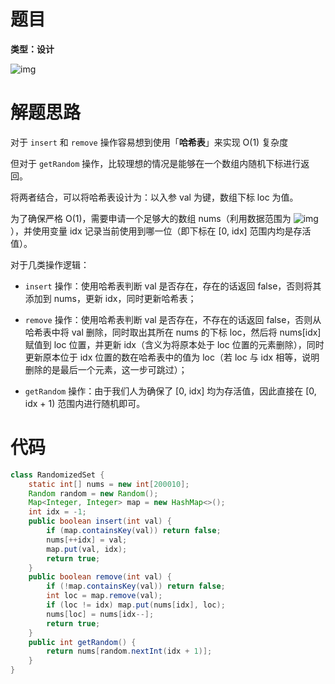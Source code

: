 # 题目

**类型：设计**

![img](https://cdn.nlark.com/yuque/0/2022/png/2941598/1650086024463-24bcc2be-06bf-4bd3-b2b1-e3a0a9354c1a.png)



# 解题思路

对于 `insert` 和 `remove` 操作容易想到使用「**哈希表**」来实现 O(1) 复杂度

但对于 `getRandom` 操作，比较理想的情况是能够在一个数组内随机下标进行返回。



将两者结合，可以将哈希表设计为：以入参 val 为键，数组下标 loc 为值。



为了确保严格 O(1)，需要申请一个足够大的数组 nums（利用数据范围为 ![img](https://cdn.nlark.com/yuque/__latex/125fb04cef810b49c7c2bf3dea9a8df0.svg) ），并使用变量 idx 记录当前使用到哪一位（即下标在 [0, idx]  范围内均是存活值）。



对于几类操作逻辑：



- `insert` 操作：使用哈希表判断 val 是否存在，存在的话返回 false，否则将其添加到 nums，更新 idx，同时更新哈希表；

- `remove` 操作：使用哈希表判断 val 是否存在，不存在的话返回 false，否则从哈希表中将 val 删除，同时取出其所在 nums 的下标 loc，然后将 nums[idx] 赋值到 loc 位置，并更新 idx（含义为将原本处于 loc 位置的元素删除），同时更新原本位于 idx 位置的数在哈希表中的值为 loc（若 loc 与 idx 相等，说明删除的是最后一个元素，这一步可跳过）；
- `getRandom` 操作：由于我们人为确保了 [0, idx] 均为存活值，因此直接在 [0, idx + 1) 范围内进行随机即可。





# 代码

```java
class RandomizedSet {
    static int[] nums = new int[200010];
    Random random = new Random();
    Map<Integer, Integer> map = new HashMap<>();
    int idx = -1;
    public boolean insert(int val) {
        if (map.containsKey(val)) return false;
        nums[++idx] = val;
        map.put(val, idx);
        return true;
    }
    public boolean remove(int val) {
        if (!map.containsKey(val)) return false;
        int loc = map.remove(val);
        if (loc != idx) map.put(nums[idx], loc);
        nums[loc] = nums[idx--];
        return true;
    }
    public int getRandom() {
        return nums[random.nextInt(idx + 1)];
    }
}
```